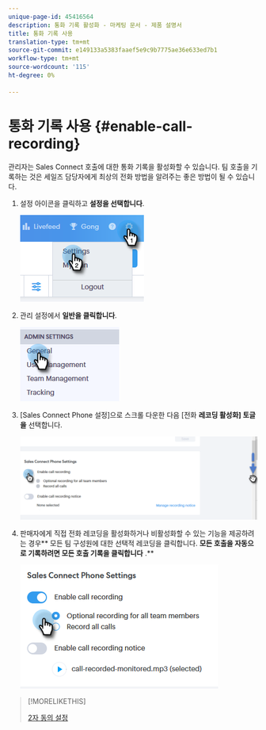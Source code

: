 ```yaml
---
unique-page-id: 45416564
description: 통화 기록 활성화 - 마케팅 문서 - 제품 설명서
title: 통화 기록 사용
translation-type: tm+mt
source-git-commit: e149133a5383faaef5e9c9b7775ae36e633ed7b1
workflow-type: tm+mt
source-wordcount: '115'
ht-degree: 0%

---
```



# 통화 기록 사용 {#enable-call-recording}

관리자는 Sales Connect 호출에 대한 통화 기록을 활성화할 수 있습니다. 팀 호출을 기록하는 것은 세일즈 담당자에게 최상의 전화 방법을 알려주는 좋은 방법이 될 수 있습니다.

1. 설정 아이콘을 클릭하고 **설정을 선택합니다**.

   ![](assets/one.png)

1. 관리 설정에서 **일반을 클릭합니다**.

   ![](assets/two.png)

1. [Sales Connect Phone 설정]으로 스크롤 다운한 다음 [전화 **레코딩 활성화] 토글을** 선택합니다.

   ![](assets/three.png)

1. 판매자에게 직접 전화 레코딩을 활성화하거나 비활성화할 수 있는 기능을 제공하려는 경우** 모든 팀 구성원에 대한 선택적 레코딩을 클릭합니다. **모든 호출을 자동으로 기록하려면 모든 호출 기록을 클릭합니다** .**

   ![](assets/four.png)

>[!MORELIKETHIS]
>
>[2자 동의 설정](http://docs.marketo.com/x/dgC1Ag)

